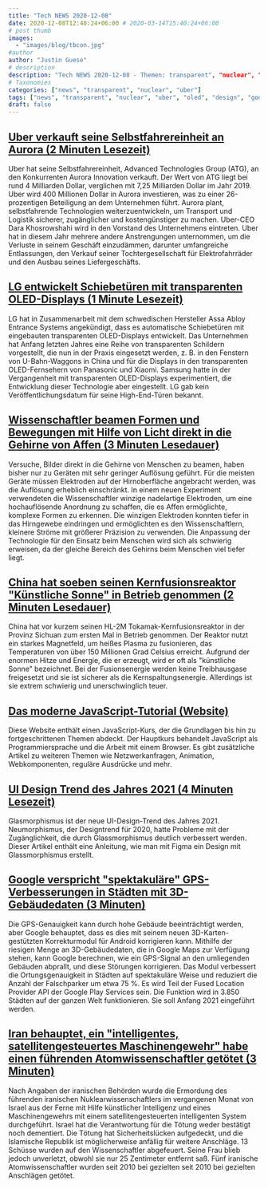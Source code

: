 ```yaml
---
title: "Tech NEWS 2020-12-08"
date: 2020-12-08T12:40:24+06:00 # 2020-03-14T15:40:24+06:00
# post thumb
images:
  - "images/blog/tbcon.jpg"
#author
author: "Justin Guese"
# description
description: "Tech NEWS 2020-12-08 - Themen: transparent", "nuclear", "uber"
# Taxonomies
categories: ["news", "transparent", "nuclear", "uber"]
tags: ["news", "transparent", "nuclear", "uber", "oled", "design", "google"]
draft: false
---
```


## [Uber verkauft seine Selbstfahrereinheit an Aurora (2 Minuten Lesezeit)](https://www.cnbc.com/2020/12/07/uber-sells-atg-self-driving-unit-to-aurora-.html/1/0100017642093e3c-116b54a7-c21b-4efa-aa49-b809855eb9db-000000/X37Hy23Uxc51IujdJN5LGLzQvsFDo5m_p4bKbHk-x2s=170)

 Uber hat seine Selbstfahrereinheit, Advanced Technologies Group (ATG), an den Konkurrenten Aurora Innovation verkauft. Der Wert von ATG liegt bei rund 4 Milliarden Dollar, verglichen mit 7,25 Milliarden Dollar im Jahr 2019. Uber wird 400 Millionen Dollar in Aurora investieren, was zu einer 26-prozentigen Beteiligung an dem Unternehmen führt. Aurora plant, selbstfahrende Technologien weiterzuentwickeln, um Transport und Logistik sicherer, zugänglicher und kostengünstiger zu machen. Uber-CEO Dara Khosrowshahi wird in den Vorstand des Unternehmens eintreten. Uber hat in diesem Jahr mehrere andere Anstrengungen unternommen, um die Verluste in seinem Geschäft einzudämmen, darunter umfangreiche Entlassungen, den Verkauf seiner Tochtergesellschaft für Elektrofahrräder und den Ausbau seines Liefergeschäfts.

## [LG entwickelt Schiebetüren mit transparenten OLED-Displays (1 Minute Lesezeit)](https://www.theverge.com/2020/12/7/22158335/lg-assa-abloy-automatic-sliding-doors-transparent-oled-displays/1/0100017642093e3c-116b54a7-c21b-4efa-aa49-b809855eb9db-000000/WZDoZS5Fh4ju4TLKjF-C09s7GRNcJbl1kPDObj6Si6c=170)

 LG hat in Zusammenarbeit mit dem schwedischen Hersteller Assa Abloy Entrance Systems angekündigt, dass es automatische Schiebetüren mit eingebauten transparenten OLED-Displays entwickelt. Das Unternehmen hat Anfang letzten Jahres eine Reihe von transparenten Schildern vorgestellt, die nun in der Praxis eingesetzt werden, z. B. in den Fenstern von U-Bahn-Waggons in China und für die Displays in den transparenten OLED-Fernsehern von Panasonic und Xiaomi. Samsung hatte in der Vergangenheit mit transparenten OLED-Displays experimentiert, die Entwicklung dieser Technologie aber eingestellt. LG gab kein Veröffentlichungsdatum für seine High-End-Türen bekannt.

## [Wissenschaftler beamen Formen und Bewegungen mit Hilfe von Licht direkt in die Gehirne von Affen (3 Minuten Lesedauer)](https://singularityhub.com/2020/12/07/scientists-beamed-shapes-and-motion-directly-into-monkeys-brains-using-light//1/0100017642093e3c-116b54a7-c21b-4efa-aa49-b809855eb9db-000000/c33sywPqY1oWQUofJNSwdOml-itFIiH9QfZgk1oZSh8=170)

 Versuche, Bilder direkt in die Gehirne von Menschen zu beamen, haben bisher nur zu Geräten mit sehr geringer Auflösung geführt. Für die meisten Geräte müssen Elektroden auf der Hirnoberfläche angebracht werden, was die Auflösung erheblich einschränkt. In einem neuen Experiment verwendeten die Wissenschaftler winzige nadelartige Elektroden, um eine hochauflösende Anordnung zu schaffen, die es Affen ermöglichte, komplexe Formen zu erkennen. Die winzigen Elektroden konnten tiefer in das Hirngewebe eindringen und ermöglichten es den Wissenschaftlern, kleinere Ströme mit größerer Präzision zu verwenden. Die Anpassung der Technologie für den Einsatz beim Menschen wird sich als schwierig erweisen, da der gleiche Bereich des Gehirns beim Menschen viel tiefer liegt.

## [China hat soeben seinen Kernfusionsreaktor "Künstliche Sonne" in Betrieb genommen (2 Minuten Lesedauer)](https://www.sciencealert.com/china-just-powered-up-its-artificial-sun-nuclear-fusion-reactor/amp/1/0100017642093e3c-116b54a7-c21b-4efa-aa49-b809855eb9db-000000/97qfG-fub0622_bbmoQWQ7wKWX9zGKEscyJxltPjmGM=170)

 China hat vor kurzem seinen HL-2M Tokamak-Kernfusionsreaktor in der Provinz Sichuan zum ersten Mal in Betrieb genommen. Der Reaktor nutzt ein starkes Magnetfeld, um heißes Plasma zu fusionieren, das Temperaturen von über 150 Millionen Grad Celsius erreicht. Aufgrund der enormen Hitze und Energie, die er erzeugt, wird er oft als "künstliche Sonne" bezeichnet. Bei der Fusionsenergie werden keine Treibhausgase freigesetzt und sie ist sicherer als die Kernspaltungsenergie. Allerdings ist sie extrem schwierig und unerschwinglich teuer.

## [Das moderne JavaScript-Tutorial (Website)](https://javascript.info//1/0100017642093e3c-116b54a7-c21b-4efa-aa49-b809855eb9db-000000/qdv-QdO9OFgDrxIuhPBfDKChNNoFKwAvni0SbknZulM=170)

 Diese Website enthält einen JavaScript-Kurs, der die Grundlagen bis hin zu fortgeschrittenen Themen abdeckt. Der Hauptkurs behandelt JavaScript als Programmiersprache und die Arbeit mit einem Browser. Es gibt zusätzliche Artikel zu weiteren Themen wie Netzwerkanfragen, Animation, Webkomponenten, reguläre Ausdrücke und mehr.

## [UI Design Trend des Jahres 2021 (4 Minuten Lesezeit)](https://dev.to/harshhhdev/ui-design-trend-of-2021-4fb7/1/0100017642093e3c-116b54a7-c21b-4efa-aa49-b809855eb9db-000000/WGBGifTnbhjcLcepvxNUnhc3gDDZwFkZn5JRcSD7fMM=170)

 Glasmorphismus ist der neue UI-Design-Trend des Jahres 2021. Neumorphismus, der Designtrend für 2020, hatte Probleme mit der Zugänglichkeit, die durch Glassmorphismus deutlich verbessert werden. Dieser Artikel enthält eine Anleitung, wie man mit Figma ein Design mit Glassmorphismus erstellt.

## [Google verspricht "spektakuläre" GPS-Verbesserungen in Städten mit 3D-Gebäudedaten (3 Minuten)](https://arstechnica.com/gadgets/2020/12/google-promises-spectacular-city-gps-improvement-with-3d-building-data//1/0100017642093e3c-116b54a7-c21b-4efa-aa49-b809855eb9db-000000/E2etffTOJfUd-LLJxoSWUO3rgJZEuCC8BjXNYZaTCc4=170)

 Die GPS-Genauigkeit kann durch hohe Gebäude beeinträchtigt werden, aber Google behauptet, dass es dies mit seinem neuen 3D-Karten-gestützten Korrekturmodul für Android korrigieren kann. Mithilfe der riesigen Menge an 3D-Gebäudedaten, die in Google Maps zur Verfügung stehen, kann Google berechnen, wie ein GPS-Signal an den umliegenden Gebäuden abprallt, und diese Störungen korrigieren. Das Modul verbessert die Ortungsgenauigkeit in Städten auf spektakuläre Weise und reduziert die Anzahl der Falschparker um etwa 75 %. Es wird Teil der Fused Location Provider API der Google Play Services sein. Die Funktion wird in 3.850 Städten auf der ganzen Welt funktionieren. Sie soll Anfang 2021 eingeführt werden.

## [Iran behauptet, ein "intelligentes, satellitengesteuertes Maschinengewehr" habe einen führenden Atomwissenschaftler getötet (3 Minuten)](https://www.reuters.com/article/iran-nuclear-scientist/iran-says-smart-satellite-controlled-machine-gun-killed-top-nuclear-scientist-idUSKBN28H13F/1/0100017642093e3c-116b54a7-c21b-4efa-aa49-b809855eb9db-000000/kgc5MDfQ23sP1mgKgMg8nlpJ4A7zH3Q-jxhnHpWUfgE=170)

 Nach Angaben der iranischen Behörden wurde die Ermordung des führenden iranischen Nuklearwissenschaftlers im vergangenen Monat von Israel aus der Ferne mit Hilfe künstlicher Intelligenz und eines Maschinengewehrs mit einem satellitengesteuerten intelligenten System durchgeführt. Israel hat die Verantwortung für die Tötung weder bestätigt noch dementiert. Die Tötung hat Sicherheitslücken aufgedeckt, und die Islamische Republik ist möglicherweise anfällig für weitere Anschläge. 13 Schüsse wurden auf den Wissenschaftler abgefeuert. Seine Frau blieb jedoch unverletzt, obwohl sie nur 25 Zentimeter entfernt saß. Fünf iranische Atomwissenschaftler wurden seit 2010 bei gezielten
seit 2010 bei gezielten Anschlägen getötet.


